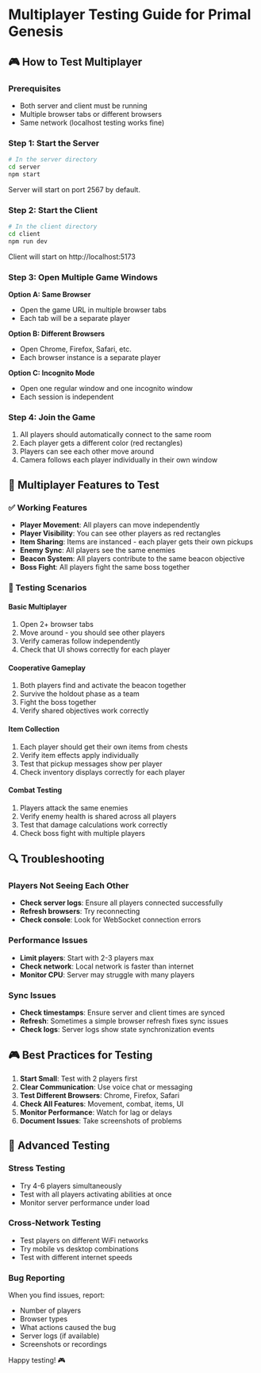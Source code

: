 # Multiplayer Testing Guide for Primal Genesis

## 🎮 How to Test Multiplayer

### Prerequisites
- Both server and client must be running
- Multiple browser tabs or different browsers
- Same network (localhost testing works fine)

### Step 1: Start the Server
```bash
# In the server directory
cd server
npm start
```
Server will start on port 2567 by default.

### Step 2: Start the Client
```bash
# In the client directory
cd client
npm run dev
```
Client will start on http://localhost:5173

### Step 3: Open Multiple Game Windows
**Option A: Same Browser**
- Open the game URL in multiple browser tabs
- Each tab will be a separate player

**Option B: Different Browsers**
- Open Chrome, Firefox, Safari, etc.
- Each browser instance is a separate player

**Option C: Incognito Mode**
- Open one regular window and one incognito window
- Each session is independent

### Step 4: Join the Game
1. All players should automatically connect to the same room
2. Each player gets a different color (red rectangles)
3. Players can see each other move around
4. Camera follows each player individually in their own window

## 🧪 Multiplayer Features to Test

### ✅ Working Features
- **Player Movement**: All players can move independently
- **Player Visibility**: You can see other players as red rectangles
- **Item Sharing**: Items are instanced - each player gets their own pickups
- **Enemy Sync**: All players see the same enemies
- **Beacon System**: All players contribute to the same beacon objective
- **Boss Fight**: All players fight the same boss together

### 🎯 Testing Scenarios

#### Basic Multiplayer
1. Open 2+ browser tabs
2. Move around - you should see other players
3. Verify cameras follow independently
4. Check that UI shows correctly for each player

#### Cooperative Gameplay
1. Both players find and activate the beacon together
2. Survive the holdout phase as a team
3. Fight the boss together
4. Verify shared objectives work correctly

#### Item Collection
1. Each player should get their own items from chests
2. Verify item effects apply individually
3. Test that pickup messages show per player
4. Check inventory displays correctly for each player

#### Combat Testing
1. Players attack the same enemies
2. Verify enemy health is shared across all players
3. Test that damage calculations work correctly
4. Check boss fight with multiple players

## 🔍 Troubleshooting

### Players Not Seeing Each Other
- **Check server logs**: Ensure all players connected successfully
- **Refresh browsers**: Try reconnecting
- **Check console**: Look for WebSocket connection errors

### Performance Issues
- **Limit players**: Start with 2-3 players max
- **Check network**: Local network is faster than internet
- **Monitor CPU**: Server may struggle with many players

### Sync Issues
- **Check timestamps**: Ensure server and client times are synced
- **Refresh**: Sometimes a simple browser refresh fixes sync issues
- **Check logs**: Server logs show state synchronization events

## 🎮 Best Practices for Testing

1. **Start Small**: Test with 2 players first
2. **Clear Communication**: Use voice chat or messaging
3. **Test Different Browsers**: Chrome, Firefox, Safari
4. **Check All Features**: Movement, combat, items, UI
5. **Monitor Performance**: Watch for lag or delays
6. **Document Issues**: Take screenshots of problems

## 🚀 Advanced Testing

### Stress Testing
- Try 4-6 players simultaneously
- Test with all players activating abilities at once
- Monitor server performance under load

### Cross-Network Testing
- Test players on different WiFi networks
- Try mobile vs desktop combinations
- Test with different internet speeds

### Bug Reporting
When you find issues, report:
- Number of players
- Browser types
- What actions caused the bug
- Server logs (if available)
- Screenshots or recordings

Happy testing! 🎮